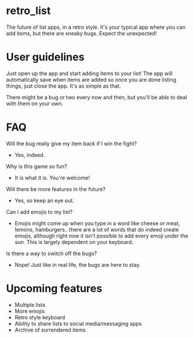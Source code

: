 # retro_list
The future of list apps, in a retro style. It's your typical app where you can add items, but there are sneaky bugs. Expect the unexpected!

# User guidelines
Just open up the app and start adding items to your list!
The app will automatically save when items are added so once you are done listing things, just close the app. It's as simple as that. 

There might be a bug or two every now and then, but you'll be able to deal with them on your own. 

# FAQ
Will the bug really give my item back if I win the fight?
- Yes, indeed.

Why is this game so fun?
- It is what it is. You're welcome!

Will there be more features in the future?
- Yes, so keep an eye out.

Can I add emojis to my list?
- Emojis might come up when you type in a word like cheese or meat, lemons, hamburgers.. there are a lot of words that do indeed create emojis, although right now it isn't possible to add every emoji under the sun. This is largely dependent on your keyboard.

Is there a way to switch off the bugs?
- Nope! Just like in real life, the bugs are here to stay.

# Upcoming features
- Multiple lists
- More emojis
- Retro style keyboard
- Ability to share lists to social media/messaging apps
- Archive of surrendered items

